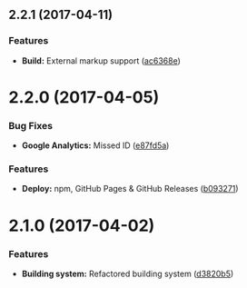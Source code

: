 <a name="2.2.1"></a>
## 2.2.1 (2017-04-11)


### Features

* **Build:** External markup support ([ac6368e](https://github.com/martinmethod/lightlayer/commit/ac6368e))



<a name="2.2.0"></a>
# 2.2.0 (2017-04-05)


### Bug Fixes

* **Google Analytics:** Missed ID ([e87fd5a](https://github.com/martinmethod/lightlayer/commit/e87fd5a))


### Features

* **Deploy:** npm, GitHub Pages & GitHub Releases ([b093271](https://github.com/martinmethod/lightlayer/commit/b093271))



<a name="2.1.0"></a>
# 2.1.0 (2017-04-02)


### Features

* **Building system:** Refactored building system ([d3820b5](https://github.com/martinmethod/lightlayer/commit/d3820b5))



